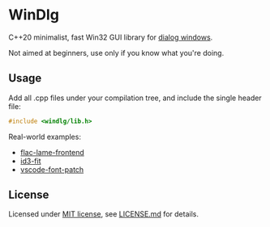 # WinDlg

C++20 minimalist, fast Win32 GUI library for [dialog windows](https://learn.microsoft.com/en-us/windows/win32/dlgbox/about-dialog-boxes).

Not aimed at beginners, use only if you know what you're doing.

## Usage

Add all .cpp files under your compilation tree, and include the single header file:

```cpp
#include <windlg/lib.h>
```

Real-world examples:

* [flac-lame-frontend](https://github.com/rodrigocfd/flac-lame-frontend/tree/cpp-v3)
* [id3-fit](https://github.com/rodrigocfd/id3-padding-remover/tree/cpp-v4)
* [vscode-font-patch](https://github.com/rodrigocfd/vscode-font-patch/tree/cpp-v3.x)

## License

Licensed under [MIT license](https://opensource.org/licenses/MIT), see [LICENSE.md](LICENSE.md) for details.
